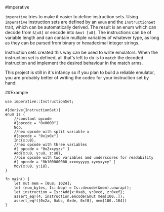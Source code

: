 #imperative

`imperative` tries to make it easier to define instruction sets. Using `imperative` 
instruction sets are defined by an `enum` and the `InstructionSet` trait, which can
be automatically derived. The result is an enum which can decode from `&[u8]` or encode
into `&mut [u8]`. The instructions can be of variable length and can contain multiple
variables of whatever type, as long as they can be parsed from binary or hexadecimal
integer strings.

Instruction sets created this way can be used to write emulators. When the instruction
set is defined, all that's left to do is to `match` the decoded instruction and implement
the desired behaviour in the match arms.

This project is still in it's infancy so if you plan to build a reliable emulator, you
are probably better of writing the codec for your instruction set by hand. 

##Example
```
use imperative::InstructionSet;

#[derive(InstructionSet)]
enum Is {
    //constant opcode
    #[opcode = "0x0000"]
    Nop,
    //hex opcode with split variable x
    #[opcode = "0x1x0x"]
    Inc{x:u8},
    //hex opcode with three variables
    #[ opcode = "0x2xxyyzz" ]
    Add{x:u8, y:u8, z:u8},
    //bin opcode with two variables and underscores for readability
    #[ opcode = "0b100000000_xxxxyyyyy_xyxyxyxy" ]
    Mov{x:u8, y:i8},
}

fn main() {
    let mut mem = [0u8; 1024];
    let (num_bytes, Is::Nop) = Is::decode(&mem).unwrap();
    let instruction = Is::Add{x:0xab, y:0xcd, z:0xef};
    assert_eq!(4, instruction.encode(&mut mem[100..]);
    assert_eq!([0x2a, 0xbc, 0xde, 0xf0], mem[100..104])
}

```